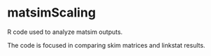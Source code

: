 # matsimScaling
R code used to analyze matsim outputs. 

The code is focused in comparing skim matrices and linkstat results. 
